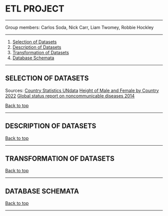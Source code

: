 # ETL PROJECT

---

Group members: Carlos Soda, Nick Carr, Liam Twomey, Robbie Hockley

---
1. [Selection of Datasets](#selection-of-datasets)
2. [Description of Datasets](#description-of-datasets)
3. [Transformation of Datasets](#transformation-of-datasets)
4. [Database Schemata](#database-schemata)

---
## SELECTION OF DATASETS

Sources: 
[Country Statistics UNdata](https://www.kaggle.com/datasets/sudalairajkumar/undata-country-profiles)
[Height of Male and Female by Country 2022](https://www.kaggle.com/datasets/majyhain/height-of-male-and-female-by-country-2022)
[Global status report on noncommunicable diseases 2014](https://www.who.int/publications/i/item/9789241564854)

[Back to top](#etl-project)

---
## DESCRIPTION OF DATASETS

[Back to top](#etl-project)

---
## TRANSFORMATION OF DATASETS

[Back to top](#etl-project)

---
## DATABASE SCHEMATA

[Back to top](#etl-project)

---
